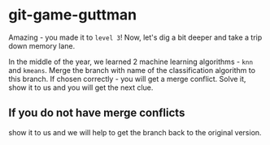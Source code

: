 # git-game-guttman

Amazing - you made it to `level 3`!
Now, let's dig a bit deeper and take a trip down memory lane.

In the middle of the year, we learned 2 machine learning algorithms - `knn` and `kmeans`.
Merge the branch with name of the classification algorithm to this branch. If chosen correctly - you will get a merge conflict.
Solve it, show it to us and you will get the next clue.

## If you do not have merge conflicts

show it to us and we will help to get the branch back to the original version.
